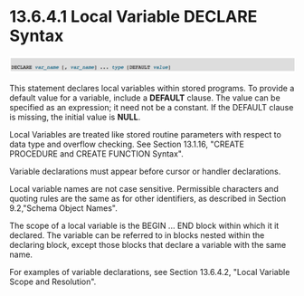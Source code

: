 # 13.6.4.1 Local Variable DECLARE Syntax

![](/assets/1504880446756.png)

This statement declares local variables within stored programs. To provide a default value for a variable, include a **DEFAULT** clause. The value can be specified as an expression; it need not be a constant. If the DEFAULT clause is missing, the initial value is **NULL**.

Local Variables are treated like stored routine parameters with respect to data type and overflow checking. See Section 13.1.16, "CREATE PROCEDURE and CREATE FUNCTION Syntax".

Variable declarations must appear before cursor or handler declarations.

Local variable names are not case sensitive. Permissible characters and quoting rules are the same as for other identifiers, as described in Section 9.2,"Schema Object Names".

The scope of a local variable is the BEGIN ... END block within which it it declared. The variable can be referred to in blocks nested within the declaring block, except those blocks that declare a variable with the same name.

For examples of variable declarations, see Section 13.6.4.2, "Local Variable Scope and Resolution".



